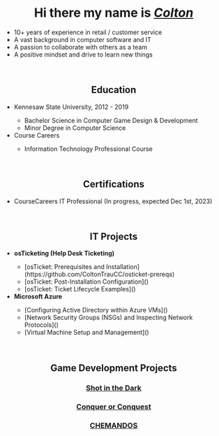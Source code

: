 <h1 align="center">Hi there my name is <i><a href= "https://www.linkedin.com/in/coltontrau/">Colton</a></i></h1>
<ul>
  <li>10+ years of experience in retail / customer service</li>
  <li>A vast background in computer software and IT</li>
  <li>A passion to collaborate with others as a team</li>
  <li>A positive mindset and drive to learn new things</li>
</ul>
<br>

<!-- Education -->

<h2 align = "center">Education</h2>

<ul>
  <li>Kennesaw State University, 2012 - 2019</li>
    <ul>
      <li>Bachelor Science in Computer Game Design & Development</li>
      <li>Minor Degree in Computer Science</li>
    </ul>
  
  <li>Course Careers</li>
   <ul>
      <li>Information Technology Professional Course</li>
   </ul>


</ul>

<br>

<!-- Certifications -->

<h2 align = "center">Certifications</h2>
<ul>
  <li>CourseCareers IT Professional (In progress, expected Dec 1st, 2023)</li>
</ul>

<br>

<!-- IT Projects -->

<h2 align = "center">IT Projects</h2>

<ul>
<li><b>osTicketing (Help Desk Ticketing)</b></li>
  <ul>
  <li>[osTicket: Prerequisites and Installation](https://github.com/ColtonTrauCC/osticket-prereqs)</li>
  <li>[osTicket: Post-Installation Configuration]()</li>
  <li>[osTicket: Ticket Lifecycle Examples]()</li>
  </ul>
  
<li><b>Microsoft Azure</b></li>
  <ul>
  <li>[Configuring Active Directory within Azure VMs]()</li>
  <li>[Network Security Groups (NSGs) and Inspecting Network Protocols]()</li>
  <li>[Virtual Machine Setup and Management]()</li>
  </ul>

</ul>
<br>

<!-- Game Dev Projects -->
 
<h2 align = "center">Game Development Projects</h2>
<h3 align = "center"><a href ="https://www.youtube.com/watch?v=YZ3JvLRN-3U&ab_channel=bee">Shot in the Dark</a></h3>
<h3 align = "center"><a href ="https://sites.google.com/view/ksucgdd-4814-coc/home">Conquer or Conquest</a></h3>
<h3 align = "center"><a href ="https://chematomicgame.wordpress.com/">CHEMANDOS</a></h3>


